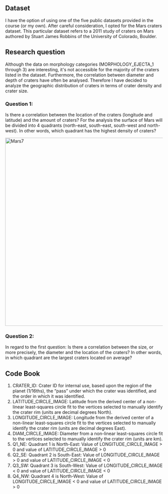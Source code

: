 ## Dataset

I have the option of using one of the five public datasets provided in the course (or my own). After careful consideration, I opted for the Mars craters dataset. This particular dataset refers to a 2011 study of craters on Mars authored by Stuart James Robbins of the University of Colorado, Boulder.

## Research question

Although the data on morphology categories (MORPHOLOGY_EJECTA_1 through 3) are interesting, it's not accessible for the majority of the craters listed in the dataset. Furthermore, the correlation between diameter and depth of craters have often be analysed. Therefore I have decided to analyze the geographic distribution of craters in terms of crater density and crater size. 

### Question 1:
Is there a correlation between the location of the craters (longitude and latitude) and the amount of craters? For the analysis the surface of Mars will be divided into 4 quadrants (north-east, south-east, south-west and north-west). In other words, which quadrant has the highest density of craters?   


<a href="https://ibb.co/gyh6zJ1"><img src="https://i.ibb.co/xhd3J6v/Mars7.png" alt="Mars7" border="0" width="600"></a>


### Question 2:
In regard to the first question: Is there a correlation between the size, or more precisely, the diameter and the location of the craters? In other words, in which quadrant are the largest craters located on average?

## Code Book

1. CRATER_ID: Crater ID for internal use, based upon the region of the planet (1/16ths), the “pass” under which the crater was identified, and the order in which it was identified.
2. LATITUDE_CIRCLE_IMAGE: Latitude from the derived center of a non-linear least-squares circle fit to the vertices selected to manually identify the crater rim (units are decimal degrees North).
3. LONGITUDE_CIRCLE_IMAGE: Longitude from the derived center of a non-linear least-squares circle fit to the vertices selected to manually identify the crater rim (units are decimal degrees East).
4. DIAM_CIRCLE_IMAGE: Diameter from a non-linear least-squares circle fit to the vertices selected to manually identify the crater rim (units are km).
5. Q1_NE: Quadrant 1 is North-East: Value of LONGITUDE_CIRCLE_IMAGE > 0 and value of LATITUDE_CIRCLE_IMAGE > 0
6. Q2_SE: Quadrant 2 is South-East: Value of LONGITUDE_CIRCLE_IMAGE > 0 and value of LATITUDE_CIRCLE_IMAGE < 0
7. Q3_SW: Quadrant 3 is South-West: Value of LONGITUDE_CIRCLE_IMAGE < 0 and value of LATITUDE_CIRCLE_IMAGE < 0
8. Q4_NW: Quadrant 4 is North-West: Value of LONGITUDE_CIRCLE_IMAGE < 0 and value of LATITUDE_CIRCLE_IMAGE > 0


